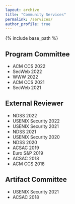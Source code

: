 ```yaml
---
layout: archive
title: "Community Services"
permalink: /services/
author_profile: true
---
```


{% include base_path %}

## Program Committee

* ACM CCS 2022
* SecWeb 2022
* WWW 2022
* ACM CCS 2021
* SecWeb 2021

## External Reviewer

* NDSS 2022
* USENIX Security 2022
* USENIX Security 2021
* NDSS 2021
* USENIX Security 2020
* NDSS 2020
* ACSAC 2019
* Euro S&P 2019
* ACSAC 2018
* ACM CCS 2018

## Artifact Committee

* USENIX Security 2021
* ACSAC 2018

